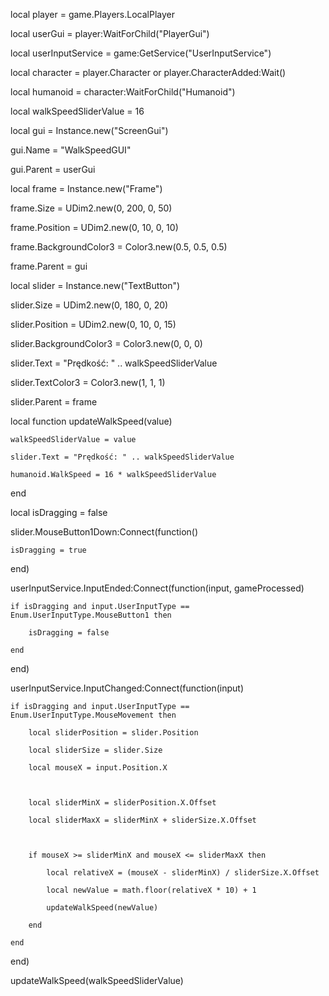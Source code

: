 local player = game.Players.LocalPlayer

local userGui = player:WaitForChild("PlayerGui")

local userInputService = game:GetService("UserInputService")

local character = player.Character or player.CharacterAdded:Wait()

local humanoid = character:WaitForChild("Humanoid")

local walkSpeedSliderValue = 16



local gui = Instance.new("ScreenGui")

gui.Name = "WalkSpeedGUI"

gui.Parent = userGui



local frame = Instance.new("Frame")

frame.Size = UDim2.new(0, 200, 0, 50)

frame.Position = UDim2.new(0, 10, 0, 10)

frame.BackgroundColor3 = Color3.new(0.5, 0.5, 0.5)

frame.Parent = gui



local slider = Instance.new("TextButton")

slider.Size = UDim2.new(0, 180, 0, 20)

slider.Position = UDim2.new(0, 10, 0, 15)

slider.BackgroundColor3 = Color3.new(0, 0, 0)

slider.Text = "Prędkość: " .. walkSpeedSliderValue

slider.TextColor3 = Color3.new(1, 1, 1)

slider.Parent = frame



local function updateWalkSpeed(value)

    walkSpeedSliderValue = value

    slider.Text = "Prędkość: " .. walkSpeedSliderValue

    humanoid.WalkSpeed = 16 * walkSpeedSliderValue

end



local isDragging = false



slider.MouseButton1Down:Connect(function()

    isDragging = true

end)



userInputService.InputEnded:Connect(function(input, gameProcessed)

    if isDragging and input.UserInputType == Enum.UserInputType.MouseButton1 then

        isDragging = false

    end

end)



userInputService.InputChanged:Connect(function(input)

    if isDragging and input.UserInputType == Enum.UserInputType.MouseMovement then

        local sliderPosition = slider.Position

        local sliderSize = slider.Size

        local mouseX = input.Position.X



        local sliderMinX = sliderPosition.X.Offset

        local sliderMaxX = sliderMinX + sliderSize.X.Offset



        if mouseX >= sliderMinX and mouseX <= sliderMaxX then

            local relativeX = (mouseX - sliderMinX) / sliderSize.X.Offset

            local newValue = math.floor(relativeX * 10) + 1

            updateWalkSpeed(newValue)

        end

    end

end)



updateWalkSpeed(walkSpeedSliderValue)
